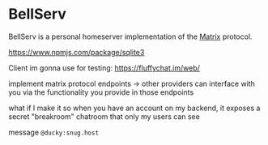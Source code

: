 # BellServ
BellServ is a personal homeserver implementation of the [Matrix](https://spec.matrix.org/v1.15/server-server-api/) protocol.

https://www.npmjs.com/package/sqlite3

Client im gonna use for testing: https://fluffychat.im/web/

implement matrix protocol endpoints -> other providers can interface with you via the functionality you provide in those endpoints

what if I make it so when you have an account on my backend, it exposes a secret "breakroom" chatroom that only my users can see

message `@ducky:snug.host`